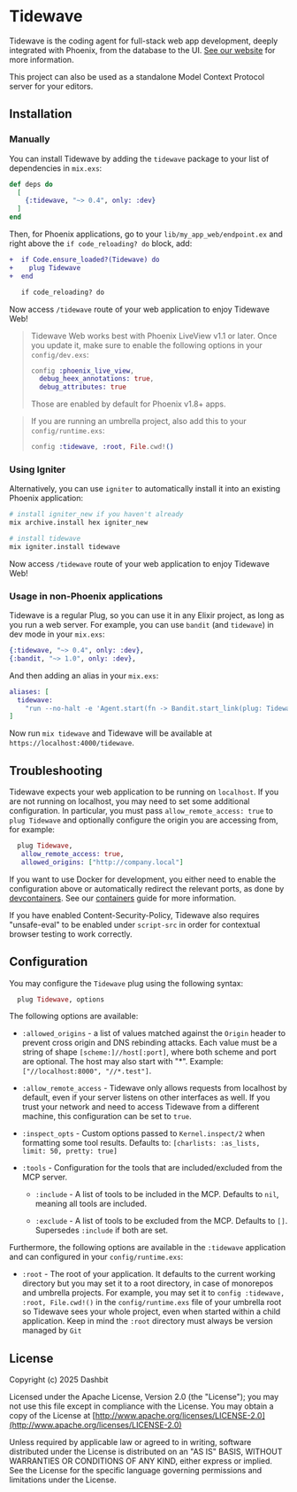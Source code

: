 # Tidewave

Tidewave is the coding agent for full-stack web app development, deeply integrated with Phoenix, from the database to the UI. [See our website](https://tidewave.ai) for more information.

This project can also be used as a standalone Model Context Protocol server for your editors.

## Installation

### Manually

You can install Tidewave by adding the `tidewave` package to your list of dependencies in `mix.exs`:

```elixir
def deps do
  [
    {:tidewave, "~> 0.4", only: :dev}
  ]
end
```

Then, for Phoenix applications, go to your `lib/my_app_web/endpoint.ex` and right above the `if code_reloading? do` block, add:

```diff
+  if Code.ensure_loaded?(Tidewave) do
+    plug Tidewave
+  end

   if code_reloading? do
```

Now access `/tidewave` route of your web application to enjoy Tidewave Web!

> Tidewave Web works best with Phoenix LiveView v1.1 or later. Once you update it,
> make sure to enable the following options in your `config/dev.exs`:
>
> ```elixir
> config :phoenix_live_view,
>   debug_heex_annotations: true,
>   debug_attributes: true
> ```
>
> Those are enabled by default for Phoenix v1.8+ apps.

> If you are running an umbrella project, also add this to your  `config/runtime.exs`:
>
> ```elixir
> config :tidewave, :root, File.cwd!()
> ```

### Using Igniter

Alternatively, you can use `igniter` to automatically install it into an existing Phoenix application:

```sh
# install igniter_new if you haven't already
mix archive.install hex igniter_new

# install tidewave
mix igniter.install tidewave
```

Now access `/tidewave` route of your web application to enjoy Tidewave Web!

### Usage in non-Phoenix applications

Tidewave is a regular Plug, so you can use it in any Elixir project, as long as you run a web server. For example, you can use `bandit` (and `tidewave`) in dev mode in your `mix.exs`:

```elixir
{:tidewave, "~> 0.4", only: :dev},
{:bandit, "~> 1.0", only: :dev},
```

And then adding an alias in your `mix.exs`:

```elixir
aliases: [
  tidewave:
    "run --no-halt -e 'Agent.start(fn -> Bandit.start_link(plug: Tidewave, port: 4000) end)'"
]
```

Now run `mix tidewave` and Tidewave will be available at `https://localhost:4000/tidewave`.

## Troubleshooting

Tidewave expects your web application to be running on `localhost`. If you are not running on localhost, you may need to set some additional configuration. In particular, you must pass `allow_remote_access: true` to `plug Tidewave` and optionally configure the origin you are accessing from, for example:

```elixir
  plug Tidewave,
   allow_remote_access: true,
   allowed_origins: ["http://company.local"]
```

If you want to use Docker for development, you either need to enable the configuration above or automatically redirect the relevant ports, as done by [devcontainers](https://code.visualstudio.com/docs/devcontainers/containers). See our [containers](https://hexdocs.pm/tidewave/containers.html) guide for more information.

If you have enabled Content-Security-Policy, Tidewave also requires "unsafe-eval" to be enabled under `script-src` in order for contextual browser testing to work correctly.

## Configuration

You may configure the `Tidewave` plug using the following syntax:

```elixir
  plug Tidewave, options
```

The following options are available:

  * `:allowed_origins` - a list of values matched against the `Origin` header to prevent cross origin and DNS rebinding attacks. Each value must be a string of shape `[scheme:]//host[:port]`, where both scheme and port are optional. The host may also start with "*". Example: `["//localhost:8000", "//*.test"]`.

  * `:allow_remote_access` - Tidewave only allows requests from localhost by default, even if your server listens on other interfaces as well. If you trust your network and need to access Tidewave from a different machine, this configuration can be set to `true`.

  * `:inspect_opts` - Custom options passed to `Kernel.inspect/2` when formatting some tool results. Defaults to: `[charlists: :as_lists, limit: 50, pretty: true]`

  * `:tools` - Configuration for the tools that are included/excluded from the MCP server.

      * `:include` - A list of tools to be included in the MCP. Defaults to `nil`, meaning all tools are included.

      * `:exclude` - A list of tools to be excluded from the MCP. Defaults to `[]`. Supersedes `:include` if both are set.

Furthermore, the following options are available in the `:tidewave` application and can configured in your `config/runtime.exs`:

  * `:root` - The root of your application. It defaults to the current working directory but you may set it to a root directory, in case of monorepos and umbrella projects. For example, you may set it to `config :tidewave, :root, File.cwd!()` in the `config/runtime.exs` file of your umbrella root so Tidewave sees your whole project, even when started within a child application. Keep in mind the `:root` directory must always be version managed by `Git`

## License

Copyright (c) 2025 Dashbit

Licensed under the Apache License, Version 2.0 (the "License");
you may not use this file except in compliance with the License.
You may obtain a copy of the License at [http://www.apache.org/licenses/LICENSE-2.0](http://www.apache.org/licenses/LICENSE-2.0)

Unless required by applicable law or agreed to in writing, software
distributed under the License is distributed on an "AS IS" BASIS,
WITHOUT WARRANTIES OR CONDITIONS OF ANY KIND, either express or implied.
See the License for the specific language governing permissions and
limitations under the License.
